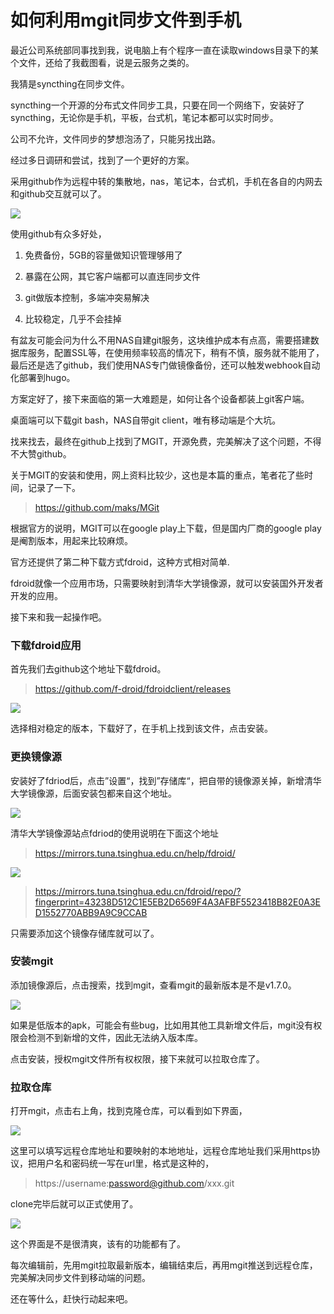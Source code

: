 # 如何利用mgit同步文件到手机
最近公司系统部同事找到我，说电脑上有个程序一直在读取windows目录下的某个文件，还给了我截图看，说是云服务之类的。

我猜是syncthing在同步文件。

syncthing一个开源的分布式文件同步工具，只要在同一个网络下，安装好了syncthing，无论你是手机，平板，台式机，笔记本都可以实时同步。

公司不允许，文件同步的梦想泡汤了，只能另找出路。

经过多日调研和尝试，找到了一个更好的方案。

采用github作为远程中转的集散地，nas，笔记本，台式机，手机在各自的内网去和github交互就可以了。

![](https://mmbiz.qpic.cn/sz_mmbiz_png/oO3eAEXfZTUiaJpsV19cNUwTv7JTQuxyKzwvJrMamUibkrD8h2RZU2ooVroI4UYgBJEw0Q4am85JBO9sF7SOicmzA/640?wx_fmt=png&from=appmsg)

使用github有众多好处，

1.  免费备份，5GB的容量做知识管理够用了
    
2.  暴露在公网，其它客户端都可以直连同步文件
    
3.  git做版本控制，多端冲突易解决
    
4.  比较稳定，几乎不会挂掉
    

有盆友可能会问为什么不用NAS自建git服务，这块维护成本有点高，需要搭建数据库服务，配置SSL等，在使用频率较高的情况下，稍有不慎，服务就不能用了，最后还是选了github，我们使用NAS专门做镜像备份，还可以触发webhook自动化部署到hugo。

方案定好了，接下来面临的第一大难题是，如何让各个设备都装上git客户端。

桌面端可以下载git bash，NAS自带git client，唯有移动端是个大坑。

找来找去，最终在github上找到了MGIT，开源免费，完美解决了这个问题，不得不大赞github。

关于MGIT的安装和使用，网上资料比较少，这也是本篇的重点，笔者花了些时间，记录了一下。

> https://github.com/maks/MGit

根据官方的说明，MGIT可以在google play上下载，但是国内厂商的google play是阉割版本，用起来比较麻烦。

官方还提供了第二种下载方式fdroid，这种方式相对简单.

fdroid就像一个应用市场，只需要映射到清华大学镜像源，就可以安装国外开发者开发的应用。

接下来和我一起操作吧。

### 下载fdroid应用

首先我们去github这个地址下载fdroid。

> https://github.com/f-droid/fdroidclient/releases

![](https://mmbiz.qpic.cn/sz_mmbiz_png/oO3eAEXfZTUiaJpsV19cNUwTv7JTQuxyK13rVGWibX7IKyFq78AYHIUaSjwBQTa9DHFYBgRmYTjeyY5cPiblfpV3w/640?wx_fmt=png&from=appmsg)

选择相对稳定的版本，下载好了，在手机上找到该文件，点击安装。

### 更换镜像源

安装好了fdriod后，点击”设置“，找到”存储库“，把自带的镜像源关掉，新增清华大学镜像源，后面安装包都来自这个地址。

![](https://mmbiz.qpic.cn/sz_mmbiz_jpg/oO3eAEXfZTUiaJpsV19cNUwTv7JTQuxyKcktn2dibACyE1OvpWv3bLL17sicOhCyxyMpzrc3N2ksDlobeEFd34gVw/640?wx_fmt=jpeg&from=appmsg)

清华大学镜像源站点fdriod的使用说明在下面这个地址

> https://mirrors.tuna.tsinghua.edu.cn/help/fdroid/

![](https://mmbiz.qpic.cn/sz_mmbiz_png/oO3eAEXfZTUiaJpsV19cNUwTv7JTQuxyK7ca8j3uZdVfoIRBnHfiaPxduLsJgUzLjXulhHItXU7Rbqj7zKFxZLCA/640?wx_fmt=png&from=appmsg)

> https://mirrors.tuna.tsinghua.edu.cn/fdroid/repo/?fingerprint=43238D512C1E5EB2D6569F4A3AFBF5523418B82E0A3ED1552770ABB9A9C9CCAB

只需要添加这个镜像存储库就可以了。

### 安装mgit

添加镜像源后，点击搜索，找到mgit，查看mgit的最新版本是不是v1.7.0。

![](https://mmbiz.qpic.cn/sz_mmbiz_jpg/oO3eAEXfZTUiaJpsV19cNUwTv7JTQuxyKxuJn5omwkEicWgrAbZ9A3Thy2Ocia5p0pc9NRibicghzKyibCjeZ3YOW8dw/640?wx_fmt=jpeg&from=appmsg)

如果是低版本的apk，可能会有些bug，比如用其他工具新增文件后，mgit没有权限会检测不到新增的文件，因此无法纳入版本库。

点击安装，授权mgit文件所有权权限，接下来就可以拉取仓库了。

### 拉取仓库

打开mgit，点击右上角，找到克隆仓库，可以看到如下界面，

![](https://mmbiz.qpic.cn/sz_mmbiz_jpg/oO3eAEXfZTUiaJpsV19cNUwTv7JTQuxyKn1UhyM4SpwC8rlYwajdnEN41nlXgyn2zdzicffM8W914rTAg5jV57Wg/640?wx_fmt=jpeg&from=appmsg)

这里可以填写远程仓库地址和要映射的本地地址，远程仓库地址我们采用https协议，把用户名和密码统一写在url里，格式是这种的，

> https://username:password@github.com/xxx.git

clone完毕后就可以正式使用了。

![](https://mmbiz.qpic.cn/sz_mmbiz_jpg/oO3eAEXfZTUiaJpsV19cNUwTv7JTQuxyKiaR5Ow2dvQfgL1TfQElqlQNYwflJKgicTID8yTSmUqjthoTwd9CQeXKA/640?wx_fmt=jpeg&from=appmsg)

这个界面是不是很清爽，该有的功能都有了。

每次编辑前，先用mgit拉取最新版本，编辑结束后，再用mgit推送到远程仓库，完美解决同步文件到移动端的问题。

还在等什么，赶快行动起来吧。